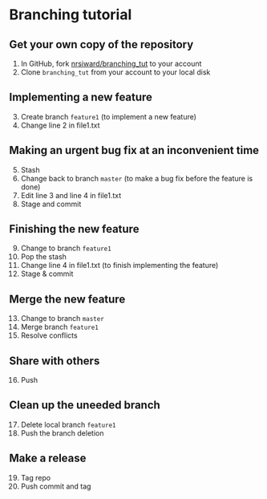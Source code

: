 # Branching tutorial

## Get your own copy of the repository
1. In GitHub, fork [nrsiward/branching_tut](https://github.com/nrsiward/branching_tut) to your account
2. Clone `branching_tut` from your account to your local disk

## Implementing a new feature
3. Create branch `feature1` (to implement a new feature)
4. Change line 2 in file1.txt

## Making an urgent bug fix at an inconvenient time
5. Stash
6. Change back to branch `master` (to make a bug fix before the feature is done)
7. Edit line 3 and line 4 in file1.txt
8. Stage and commit

## Finishing the new feature
9. Change to branch `feature1`
10. Pop the stash
11. Change line 4 in file1.txt (to finish implementing the feature)
12. Stage & commit

## Merge the new feature
13. Change to branch `master`
14. Merge branch `feature1`
15. Resolve conflicts

## Share with others
16. Push

## Clean up the uneeded branch
17. Delete local branch `feature1`
18. Push the branch deletion

## Make a release
19. Tag repo
20. Push commit and tag
